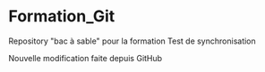 # Formation_Git
Repository "bac à sable" pour la formation
Test de synchronisation

Nouvelle modification faite depuis GitHub
